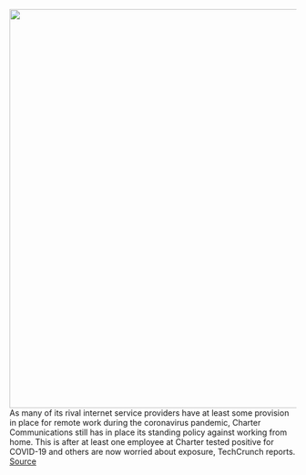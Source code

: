 <img src='https://cdn.vox-cdn.com/thumbor/FFqessX5S12xK6ma6GlHzQEQGrE=/0x0:4000x2667/1200x800/filters:focal(1603x1415:2243x2055)/cdn.vox-cdn.com/uploads/chorus_image/image/66526412/474801470.jpg.0.jpg' width='700px' /><br/>
As many of its rival internet service providers have at least some provision in place for remote work during the coronavirus pandemic, Charter Communications still has in place its standing policy against working from home. This is after at least one employee at Charter tested positive for COVID-19 and others are now worried about exposure, TechCrunch reports.
<a href='https://www.theverge.com/2020/3/19/21186676/charter-communications-remote-coronavirus-att-comcast-verizon'> Source <a/>